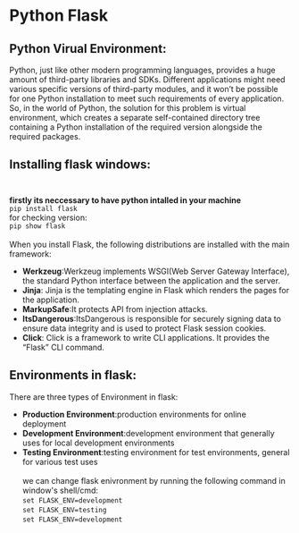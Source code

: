 # Python Flask <br>
## Python Virual Environment:
Python, just like other modern programming languages, provides a huge
amount of third-party libraries and SDKs. Different applications might need
various specific versions of third-party modules, and it won’t be possible for
one Python installation to meet such requirements of every application. So,
in the world of Python, the solution for this problem is virtual environment,
which creates a separate self-contained directory tree containing a Python
installation of the required version alongside the required packages.<br>
## Installing flask windows:<br><br>
<b>firstly its neccessary to have python intalled in your machine<br></b> 
```pip install flask```<br>
for checking version:<br>
```pip show flask```<br><br>
When you install Flask, the following distributions are installed with
the main framework:<br>
* <b>Werkzeug</b>:Werkzeug implements WSGI(Web Server Gateway Interface), the standard Python
interface between the application and the server.<br>
* <b>Jinja</b>: Jinja is the templating engine in Flask which renders the pages for the application.<br>
* <b>MarkupSafe</b>:It protects API from injection attacks.<br>
* <b>ItsDangerous</b>:ItsDangerous is responsible for securely signing data to ensure data integrity and is used to protect Flask session cookies.<br>
* <b>Click</b>: Click is a framework to write CLI applications. It provides the “Flask” CLI command.<br>
## Environments in flask:
There are three types of Environment in flask:
 * <b>Production Environment</b>:production environments for online deployment
 * <b>Development Environment</b>:development environment that generally uses for local development environments
 * <b>Testing Environment</b>:testing environment for test environments, general for various test uses<br><br>
we can change flask enivronment by running the following command in window's shell/cmd:<br>
```set FLASK_ENV=development```<br>
```set FLASK_ENV=testing```<br>
```set FLASK_ENV=development```<br>
